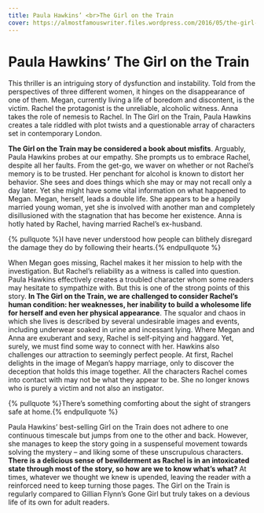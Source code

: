 ```yaml
---
title: Paula Hawkins’ <br>The Girl on the Train
cover: https://almostfamouswriter.files.wordpress.com/2016/05/the-girl-on-the-train-emily-blunt.jpg?w=1920&h=768&crop=1
---
```


Paula Hawkins’ The Girl on the Train
====================================

This thriller is an intriguing story of dysfunction and instability. Told from the perspectives of three different women, it hinges on the disappearance of one of them. Megan, currently living a life of boredom and discontent, is the victim. Rachel the protagonist is the unreliable, alcoholic witness. Anna takes the role of nemesis to Rachel. In The Girl on the Train, Paula Hawkins creates a tale riddled with plot twists and a questionable array of characters set in contemporary London.

**The Girl on the Train may be considered a book about misfits**. Arguably, Paula Hawkins probes at our empathy. She prompts us to embrace Rachel, despite all her faults. From the get-go, we waver on whether or not Rachel’s memory is to be trusted. Her penchant for alcohol is known to distort her behavior. She sees and does things which she may or may not recall only a day later. Yet she might have some vital information on what happened to Megan. Megan, herself, leads a double life. She appears to be a happily married young woman, yet she is involved with another man and completely disillusioned with the stagnation that has become her existence. Anna is hotly hated by Rachel, having married Rachel’s ex-husband.
 
{% pullquote %}I have never understood how people can blithely disregard the damage they do by following their hearts.{% endpullquote %}

When Megan goes missing, Rachel makes it her mission to help with the investigation. But Rachel’s reliability as a witness is called into question. Paula Hawkins effectively creates a troubled character whom some readers may hesitate to sympathize with. But this is one of the strong points of this story. **In The Girl on the Train, we are challenged to consider Rachel’s human condition: her weaknesses, her inability to build a wholesome life for herself and even her physical appearance**. The squalor and chaos in which she lives is described by several undesirable images and events, including underwear soaked in urine and incessant lying. Where Megan and Anna are exuberant and sexy, Rachel is self-pitying and haggard. Yet, surely, we must find some way to connect with her. Hawkins also challenges our attraction to seemingly perfect people. At first, Rachel delights in the image of Megan’s happy marriage, only to discover the deception that holds this image together. All the characters Rachel comes into contact with may not be what they appear to be. She no longer knows who is purely a victim and not also an instigator.

{% pullquote %}There’s something comforting about the sight of strangers safe at home.{% endpullquote %}
 
Paula Hawkins’ best-selling Girl on the Train does not adhere to one continuous timescale but jumps from one to the other and back. However, she manages to keep the story going in a suspenseful movement towards solving the mystery – and liking some of these unscrupulous characters. **There is a delicious sense of bewilderment as Rachel is in an intoxicated state through most of the story, so how are we to know what’s what?** At times, whatever we thought we knew is upended, leaving the reader with a reinforced need to keep turning those pages. The Girl on the Train is regularly compared to Gillian Flynn’s Gone Girl but truly takes on a devious life of its own for adult readers.
